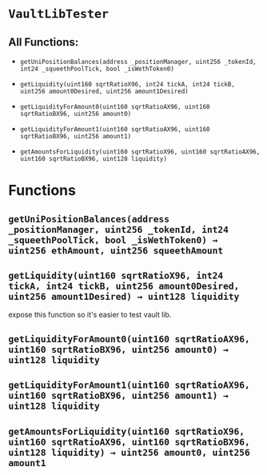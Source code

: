 # `VaultLibTester`

## All Functions:

- `getUniPositionBalances(address _positionManager, uint256 _tokenId, int24 _squeethPoolTick, bool _isWethToken0)`

- `getLiquidity(uint160 sqrtRatioX96, int24 tickA, int24 tickB, uint256 amount0Desired, uint256 amount1Desired)`

- `getLiquidityForAmount0(uint160 sqrtRatioAX96, uint160 sqrtRatioBX96, uint256 amount0)`

- `getLiquidityForAmount1(uint160 sqrtRatioAX96, uint160 sqrtRatioBX96, uint256 amount1)`

- `getAmountsForLiquidity(uint160 sqrtRatioX96, uint160 sqrtRatioAX96, uint160 sqrtRatioBX96, uint128 liquidity)`

# Functions

## `getUniPositionBalances(address _positionManager, uint256 _tokenId, int24 _squeethPoolTick, bool _isWethToken0) → uint256 ethAmount, uint256 squeethAmount`

## `getLiquidity(uint160 sqrtRatioX96, int24 tickA, int24 tickB, uint256 amount0Desired, uint256 amount1Desired) → uint128 liquidity`

expose this function so it's easier to test vault lib.

## `getLiquidityForAmount0(uint160 sqrtRatioAX96, uint160 sqrtRatioBX96, uint256 amount0) → uint128 liquidity`

## `getLiquidityForAmount1(uint160 sqrtRatioAX96, uint160 sqrtRatioBX96, uint256 amount1) → uint128 liquidity`

## `getAmountsForLiquidity(uint160 sqrtRatioX96, uint160 sqrtRatioAX96, uint160 sqrtRatioBX96, uint128 liquidity) → uint256 amount0, uint256 amount1`
